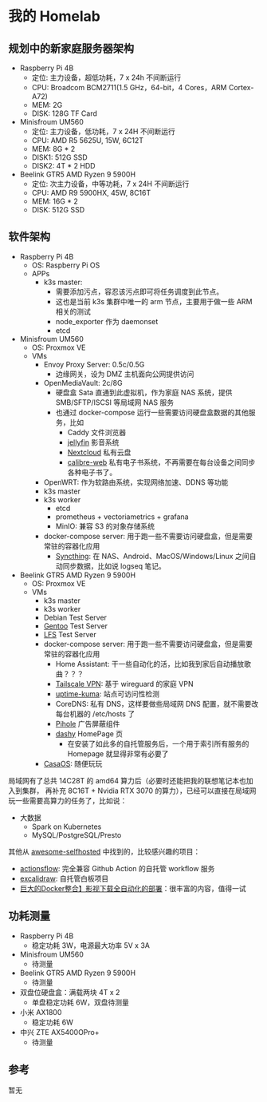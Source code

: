# 我的 Homelab

## 规划中的新家庭服务器架构

- Raspberry Pi 4B
  - 定位: 主力设备，超低功耗，7 x 24h 不间断运行
  - CPU: Broadcom BCM2711(1.5 GHz，64-bit，4 Cores，ARM Cortex-A72)
  - MEM: 2G
  - DISK: 128G TF Card
- Minisfroum UM560
  - 定位: 主力设备，低功耗，7 x 24H 不间断运行
  - CPU: AMD R5 5625U, 15W, 6C12T
  - MEM: 8G * 2
  - DISK1: 512G SSD
  - DISK2: 4T * 2 HDD
- Beelink GTR5 AMD Ryzen 9 5900H
  - 定位: 次主力设备，中等功耗，7 x 24H 不间断运行
  - CPU: AMD R9 5900HX, 45W, 8C16T
  - MEM: 16G * 2
  - DISK: 512G SSD

## 软件架构

- Raspberry Pi 4B
  - OS: Raspberry Pi OS
  - APPs
    - k3s master: 
      - 需要添加污点，容忍该污点即可将任务调度到此节点。
      - 这也是当前 k3s 集群中唯一的 arm 节点，主要用于做一些 ARM 相关的测试
      - node_exporter 作为 daemonset
      - etcd
- Minisfroum UM560
  - OS: Proxmox VE
  - VMs
    - Envoy Proxy Server: 0.5c/0.5G
      - 边缘网关，设为 DMZ 主机面向公网提供访问
    - OpenMediaVault: 2c/8G
      - 硬盘盒 Sata 直通到此虚拟机，作为家庭 NAS 系统，提供 SMB/SFTP/ISCSI 等局域网 NAS 服务
      - 也通过 docker-compose 运行一些需要访问硬盘盒数据的其他服务，比如
        - Caddy 文件浏览器
        - [jellyfin](https://github.com/jellyfin/jellyfin) 影音系统
        - [Nextcloud](https://github.com/nextcloud) 私有云盘
        - [calibre-web](https://github.com/janeczku/calibre-web) 私有电子书系统，不再需要在每台设备之间同步各种电子书了。
    - OpenWRT: 作为软路由系统，实现网络加速、DDNS 等功能
    - k3s master
    - k3s worker
      - etcd
      - prometheus + vectoriametrics + grafana
      - MinIO: 兼容 S3 的对象存储系统
    - docker-compose server: 用于跑一些不需要访问硬盘盒，但是需要常驻的容器化应用
      - [Syncthing](https://github.com/syncthing/syncthing): 在 NAS、Android、MacOS/Windows/Linux 之间自动同步数据，比如说 logseq 笔记。
- Beelink GTR5 AMD Ryzen 9 5900H
  - OS: Proxmox VE
  - VMs
    - k3s master
    - k3s worker
    - Debian Test Server
    - [Gentoo](https://wiki.gentoo.org/wiki/Main_Page) Test Server
    - [LFS](https://www.linuxfromscratch.org/) Test Server
    - docker-compose server: 用于跑一些不需要访问硬盘盒，但是需要常驻的容器化应用
      - Home Assistant: 干一些自动化的活，比如我到家后自动播放歌曲？？？
      - [Tailscale VPN](https://github.com/tailscale/tailscale): 基于 wireguard 的家庭 VPN
      - [uptime-kuma](https://github.com/louislam/uptime-kuma): 站点可访问性检测
      - CoreDNS: 私有 DNS，这样要做些局域网 DNS 配置，就不需要改每台机器的 /etc/hosts 了
      - [Pihole](https://github.com/pi-hole/pi-hole) 广告屏蔽组件
      - [dashy](https://github.com/lissy93/dashy) HomePage 页
        - 在安装了如此多的自托管服务后，一个用于索引所有服务的 Homepage 就显得非常有必要了
    - [CasaOS](https://github.com/IceWhaleTech/CasaOS): 随便玩玩

局域网有了总共 14C28T 的 amd64 算力后（必要时还能把我的联想笔记本也加入到集群， 再补充 8C16T + Nvidia RTX 3070 的算力），已经可以直接在局域网玩一些需要高算力的任务了，比如说：

- 大数据
  - Spark on Kubernetes
  - MySQL/PostgreSQL/Presto

其他从 [awesome-selfhosted](https://github.com/awesome-selfhosted/awesome-selfhosted) 中找到的，比较感兴趣的项目：

- [actionsflow](https://github.com/actionsflow/actionsflow): 完全兼容 Github Action 的自托管 workflow 服务
- [excalidraw](https://github.com/excalidraw/excalidraw): 自托管白板项目
- [巨大的Docker整合】影视下载全自动化的部署](https://blog.ddsrem.com/archives/film)：很丰富的内容，值得一试

## 功耗测量

- Raspberry Pi 4B
  - 稳定功耗 3W，电源最大功率 5V x 3A
- Minisfroum UM560
  - 待测量
- Beelink GTR5 AMD Ryzen 9 5900H
  - 待测量
- 双盘位硬盘盒：满载两块 4T x 2
  - 单盘稳定功耗 6W，双盘待测量
- 小米 AX1800
  - 稳定功耗 6W
- 中兴 ZTE AX5400OPro+
  - 待测量


## 参考

暂无
